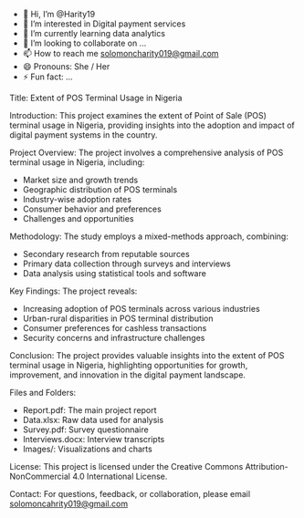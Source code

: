 - 👋 Hi, I’m @Harity19
- 👀 I’m interested in Digital payment services
- 🌱 I’m currently learning data analytics
- 💞️ I’m looking to collaborate on ...
- 📫 How to reach me solomoncharity019@gmail.com
- 😄 Pronouns: She / Her
- ⚡ Fun fact: ...

Title: Extent of POS Terminal Usage in Nigeria

Introduction:
This project examines the extent of Point of Sale (POS) terminal usage in Nigeria, providing insights into the adoption and impact of digital payment systems in the country.

Project Overview:
The project involves a comprehensive analysis of POS terminal usage in Nigeria, including:

- Market size and growth trends
- Geographic distribution of POS terminals
- Industry-wise adoption rates
- Consumer behavior and preferences
- Challenges and opportunities

Methodology:
The study employs a mixed-methods approach, combining:

- Secondary research from reputable sources
- Primary data collection through surveys and interviews
- Data analysis using statistical tools and software

Key Findings:
The project reveals:

- Increasing adoption of POS terminals across various industries
- Urban-rural disparities in POS terminal distribution
- Consumer preferences for cashless transactions
- Security concerns and infrastructure challenges

Conclusion:
The project provides valuable insights into the extent of POS terminal usage in Nigeria, highlighting opportunities for growth, improvement, and innovation in the digital payment landscape.

Files and Folders:

- Report.pdf: The main project report
- Data.xlsx: Raw data used for analysis
- Survey.pdf: Survey questionnaire
- Interviews.docx: Interview transcripts
- Images/: Visualizations and charts

License:
This project is licensed under the Creative Commons Attribution-NonCommercial 4.0 International License.

Contact:
For questions, feedback, or collaboration, please email solomoncahrity019@gmail.com
